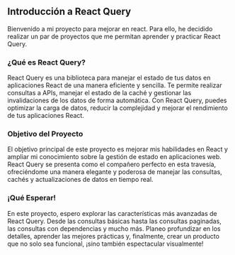 ## Introducción a React Query

Bienvenido a mi proyecto para mejorar en react. Para ello, he decidido realizar un par de proyectos que me permitan aprender y practicar React Query.

### ¿Qué es React Query?

React Query es una biblioteca para manejar el estado de tus datos en aplicaciones React de una manera eficiente y sencilla. Te permite realizar consultas a APIs, manejar el estado de la caché y gestionar las invalidaciones de los datos de forma automática. Con React Query, puedes optimizar la carga de datos, reducir la complejidad y mejorar el rendimiento de tus aplicaciones React.

### Objetivo del Proyecto

El objetivo principal de este proyecto es mejorar mis habilidades en React y ampliar mi conocimiento sobre la gestión de estado en aplicaciones web. React Query se presenta como el compañero perfecto en esta travesía, ofreciéndome una manera elegante y poderosa de manejar las consultas, cachés y actualizaciones de datos en tiempo real.

### ¡Qué Esperar!

En este proyecto, espero explorar las características más avanzadas de React Query. Desde las consultas básicas hasta las consultas paginadas, las consultas con dependencias y mucho más. Planeo profundizar en los detalles, aprender las mejores prácticas y, finalmente, crear un producto que no solo sea funcional, ¡sino también espectacular visualmente!


